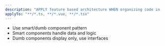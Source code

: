 ```yaml
---
description: "APPLY feature based architecture WHEN organizing code in frontend"
applyTo: "**/*.ts, **/*.vue, **/*.tsx"
---
```


- Use smart/dumb component pattern
- Smart components handle data and logic
- Dumb components display only, use interfaces
